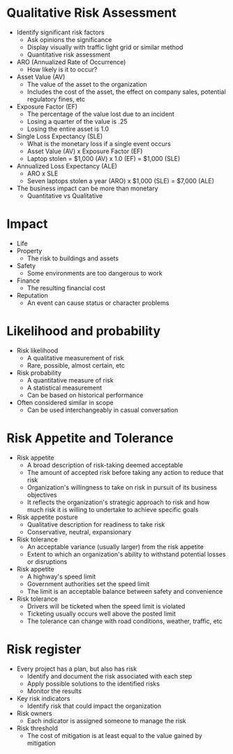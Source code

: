 # Qualitative Risk Assessment
- Identify significant risk factors
	- Ask opinions the significance
	- Display visually with traffic light grid or similar method
	- Quantitative risk assessment
- ARO (Annualized Rate of Occurrence)
	- How likely is it to occur?
- Asset Value  (AV)
	- The value of the asset to the organization
	- Includes the cost of the asset, the effect on company sales, potential regulatory fines, etc
- Exposure Factor (EF)
	- The percentage of the value lost due to an incident
	- Losing a quarter of the value is .25
	- Losing the entire asset is 1.0
- Single Loss Expectancy (SLE)
	- What is the monetary loss if a single event occurs
	- Asset Value (AV) x Exposure Factor (EF)
	- Laptop stolen = $1,000 (AV) x 1.0 (EF) = $1,000 (SLE)
- Annualized Loss Expectancy (ALE)
	- ARO x SLE
	- Seven laptops stolen a year (ARO) x $1,000 (SLE) = $7,000 (ALE)
- The business impact can be more than monetary
	- Quantitative vs Qualitative
# Impact
- Life
- Property
	- The risk to buildings and assets
- Safety
	- Some environments are too dangerous to work
- Finance
	- The resulting financial cost
- Reputation
	- An event can cause status or character problems
# Likelihood and probability
- Risk likelihood
	- A qualitative measurement of risk
	- Rare, possible, almost certain, etc
- Risk probability
	- A quantitative measure of risk
	- A statistical measurement
	- Can be based on historical performance
- Often considered similar in scope
	- Can be used interchangeably in casual conversation
# Risk Appetite and Tolerance
- Risk appetite
	- A broad description of risk-taking deemed acceptable
	- The amount of accepted risk before taking any action to reduce that risk
	- Organization's willingness to take on risk in pursuit of its business objectives
	- It reflects the organization's strategic approach to risk and how much risk it is willing to undertake to achieve specific goals
- Risk appetite posture
	- Qualitative description for readiness to take risk
	- Conservative, neutral, expansionary
- Risk tolerance
	- An acceptable variance (usually larger) from the risk appetite
	- Extent to which an organization's ability to withstand potential losses or disruptions
- Risk appetite
	- A highway's speed limit
	- Government authorities set the speed limit
	- The limit is an acceptable balance between safety and convenience
- Risk tolerance
	- Drivers will be ticketed when the speed limit is violated
	- Ticketing usually occurs well above the posted limit
	- The tolerance can change with road conditions, weather, traffic, etc
# Risk register
- Every project has a plan, but also has risk
	- Identify and document the risk associated with each step
	- Apply possible solutions to the identified risks
	- Monitor the results
- Key risk indicators
	- Identify risk that could impact the organization
- Risk owners
	- Each indicator is assigned someone to manage the risk
- Risk threshold
	- The cost of mitigation is at least equal to the value gained by mitigation